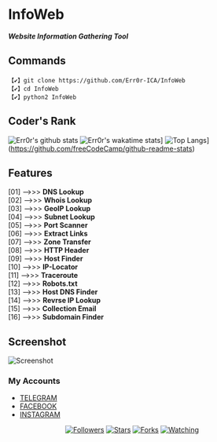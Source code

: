 # InfoWeb
<i>**Website Information Gathering Tool**</i>

## Commands
```
【✔】git clone https://github.com/Err0r-ICA/InfoWeb
【✔】cd InfoWeb
【✔】python2 InfoWeb
```

## Coder's Rank

![Err0r's github stats](https://github-readme-stats.vercel.app/api?username=Err0r-ICA&show_icons=true&theme=radical)
![Err0r's wakatime stats](https://github-readme-stats.vercel.app/api/wakatime?username=freeCodeCamp)]
![Top Langs](https://github-readme-stats.vercel.app/api/top-langs/?username=freeCodeCamp)](https://github.com/freeCodeCamp/github-readme-stats)


## Features

[01]  -->>>  **DNS Lookup**<br>
[02]  -->>>  **Whois Lookup**<br>
[03]  -->>>  **GeoIP Lookup**<br>
[04]  -->>>  **Subnet Lookup**<br>
[05]  -->>>  **Port Scanner**<br>
[06]  -->>>  **Extract Links**<br>
[07]  -->>>  **Zone Transfer**<br>
[08]  -->>>  **HTTP Header**<br>
[09]  -->>>  **Host Finder**<br>
[10]  -->>>  **IP-Locator**<br>
[11]  -->>>  **Traceroute**<br>
[12]  -->>>  **Robots.txt**<br>
[13]  -->>>  **Host DNS Finder**<br>
[14]  -->>>  **Revrse IP Lookup**<br>
[15]  -->>>  **Collection Email**<br>
[16]  -->>>  **Subdomain Finder**<br>

## Screenshot 
![Screenshot](https://i.postimg.cc/9FNqQ1k5/20201119-164414.jpg)

### My Accounts
* [TELEGRAM](https://t.me/kalit3rmux)
* [FACEBOOK](https://www.facebook.com/termuxxhacking)
* [INSTAGRAM](https://instagram.com/termux_hacking)
<p align="center">
<a href="https://github.com/Err0r-ICA/followers"><img title="Followers" src="https://img.shields.io/github/followers/lovehacker404?color=blue&style=flat-square"></a>
<a href="https://github.com/Err0r-ICA/World/stargazers/"><img title="Stars" src="https://img.shields.io/github/stars/lovehacker404/World?color=red&style=flat-square"></a>
<a href="https://github.com/Err0r-ICA/World/network/members"><img title="Forks" src="https://img.shields.io/github/forks/lovehacker404/World?color=red&style=flat-square"></a>
<a href="https://github.com/Err0r-ICA/World/watchers"><img title="Watching" src="https://img.shields.io/github/watchers/lovehacker404/World?label=Watchers&color=blue&style=flat-square"></a>
</p>
